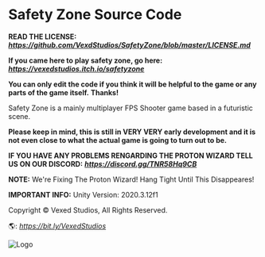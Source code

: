 # Safety Zone Source Code
**READ THE LICENSE:** ***https://github.com/VexdStudios/SafetyZone/blob/master/LICENSE.md***

**If you came here to play safety zone, go here:** ***https://vexedstudios.itch.io/safetyzone***

**You can **only** edit the code if you think it will be helpful to the game or any parts of the game itself.**
**Thanks!**

Safety Zone is a mainly multiplayer FPS Shooter game based in a futuristic scene.

**Please keep in mind, this is still in VERY VERY early development and it is not even close to what the actual game is going to turn out to be.**

**IF YOU HAVE ANY PROBLEMS RENGARDING THE PROTON WIZARD TELL US ON OUR DISCORD:** ***https://discord.gg/TNR58Hq9CB***

**NOTE:** We're Fixing The Proton Wizard! Hang Tight Until This Disappeares!

**IMPORTANT INFO:** Unity Version: 2020.3.12f1

Copyright © Vexed Studios, All Rights Reserved.

🌎: *https://bit.ly/VexedStudios*

![Logo](https://vexedstudios.netlify.app/e0ec71cf1398eec9d68f28744185944a.png)
